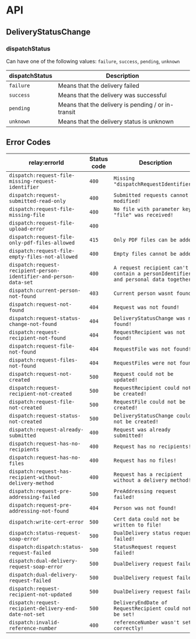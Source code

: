 # API

## DeliveryStatusChange

### dispatchStatus

Can have one of the following values: `failure`, `success`, `pending`, `unknown`

| dispatchStatus | Description                                        |
|----------------|----------------------------------------------------|
| `failure`      | Means that the delivery failed                     |
| `success`      | Means that the delivery was successful             |
| `pending`      | Means that the delivery is pending / or in-transit |
| `unknown`      | Means that the delivery status is unknown          |

## Error Codes

| relay:errorId                                                      | Status code | Description                                                                        |
|--------------------------------------------------------------------|-------------|------------------------------------------------------------------------------------|
| `dispatch:request-file-missing-request-identifier`                 | `400`       | `Missing "dispatchRequestIdentifier"!`                                             |
| `dispatch:request-submitted-read-only`                             | `400`       | `Submitted requests cannot be modified!`                                           |
| `dispatch:request-file-missing-file`                               | `400`       | `No file with parameter key "file" was received!`                                  |
| `dispatch:request-file-upload-error`                               | `400`       |                                                                                    |
| `dispatch:request-file-only-pdf-files-allowed`                     | `415`       | `Only PDF files can be added!`                                                     |
| `dispatch:request-file-empty-files-not-allowed`                    | `400`       | `Empty files cannot be added!`                                                     |
| `dispatch:request-recipient-person-identifier-and-person-data-set` | `400`       | `A request recipient can't contain a personIdentifier and personal data together!` |
| `dispatch:current-person-not-found`                                | `403`       | `Current person wasnt found!`                                                      |
| `dispatch:request-not-found`                                       | `404`       | `Request was not found!`                                                           |
| `dispatch:request-status-change-not-found`                         | `404`       | `DeliveryStatusChange was not found!`                                              |
| `dispatch:request-recipient-not-found`                             | `404`       | `RequestRecipient was not found!`                                                  |
| `dispatch:request-file-not-found`                                  | `404`       | `RequestFile was not found!`                                                       |
| `dispatch:request-files-not-found`                                 | `404`       | `RequestFiles were not found!`                                                     |
| `dispatch:request-not-created`                                     | `500`       | `Request could not be updated!`                                                    |
| `dispatch:request-recipient-not-created`                           | `500`       | `RequestRecipient could not be created!`                                           |
| `dispatch:request-file-not-created`                                | `500`       | `RequestFile could not be created!`                                                |
| `dispatch:request-status-not-created`                              | `500`       | `DeliveryStatusChange could not be created!`                                       |
| `dispatch:request-already-submitted`                               | `400`       | `Request was already submitted!`                                                   |
| `dispatch:request-has-no-recipients`                               | `400`       | `Request has no recipients!`                                                       |
| `dispatch:request-has-no-files`                                    | `400`       | `Request has no files!`                                                            |
| `dispatch:request-has-recipient-without-delivery-method`           | `400`       | `Request has a recipient without a delivery method!`                               |
| `dispatch:request-pre-addressing-failed`                           | `500`       | `PreAddressing request failed!`                                                    |
| `dispatch:request-pre-addressing-not-found`                        | `404`       | `Person was not found!`                                                            |
| `dispatch:write-cert-error`                                        | `500`       | `Cert data could not be written to file!`                                          |
| `dispatch:status-request-soap-error`                               | `500`       | `DualDelivery status request failed!`                                              |
| `dispatch:dispatch:status-request-failed`                          | `500`       | `StatusRequest request failed!`                                                    |
| `dispatch:dual-delivery-request-soap-error`                        | `500`       | `DualDelivery request failed!`                                                     |
| `dispatch:dual-delivery-request-failed`                            | `500`       | `DualDelivery request failed!`                                                     |
| `dispatch:request-recipient-not-updated`                           | `500`       | `DualDelivery request failed!`                                                     |
| `dispatch:request-recipient-delivery-end-date-not-set`             | `500`       | `DeliveryEndDate of RequestRecipient could not be set!`                            |
| `dispatch:invalid-reference-number`                                | `400`       | `referenceNumber wasn't set correctly!`                                            |
